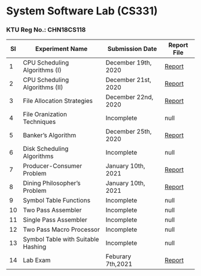 # System Software Lab (CS331)

### KTU Reg No.: CHN18CS118

| SI  | Experiment Name                    | Submission Date     | Report File                                                                       |
| --- | ---------------------------------- | ------------------- | --------------------------------------------------------------------------------- |
| 1   | CPU Scheduling Algorithms (I)      | December 19th, 2020 | [Report](https://github.com/ceccs18c59/cs331/blob/main/Experiment%201/report.pdf) |
| 2   | CPU Scheduling Algorithms (II)     | December 21st, 2020 | [Report](https://github.com/ceccs18c59/cs331/blob/main/Experiment%202/report.pdf) |
| 3   | File Allocation Strategies         | December 22nd, 2020 | [Report](https://github.com/ceccs18c59/cs331/blob/main/Experiment%203/report.pdf) |
| 4   | File Oranization Techniques        | Incomplete          | null                                                                              |
| 5   | Banker’s Algorithm                 | December 25th, 2020 | [Report](https://github.com/ceccs18c59/cs331/blob/main/Experiment%205/report.pdf) |
| 6   | Disk Scheduling Algorithms         | Incomplete          | null                                                                              |
| 7   | Producer-Consumer Problem          | January 10th, 2021  | [Report](https://github.com/ceccs18c59/cs331/blob/main/Experiment%207/report.pdf) |
| 8   | Dining Philosopher’s Problem       | January 10th, 2021  | [Report](https://github.com/ceccs18c59/cs331/blob/main/Experiment%208/report.pdf) |
| 9   | Symbol Table Functions             | Incomplete          | null                                                                              |
| 10  | Two Pass Assembler                 | Incomplete          | null                                                                              |
| 11  | Single Pass Assembler              | Incomplete          | null                                                                              |
| 12  | Two Pass Macro Processor           | Incomplete          | null                                                                              |
| 13  | Symbol Table with Suitable Hashing | Incomplete          | null                                                                              |
| 14  | Lab Exam                           | Feburary 7th,2021   | [Report](https://github.com/ceccs18c59/cs331/blob/main/Lab%20Exam/report.pdf)     |
